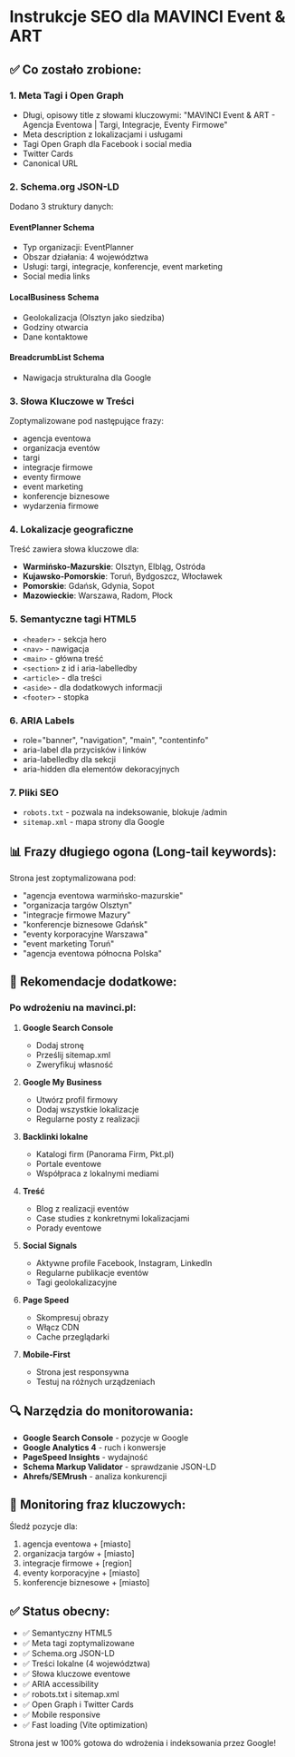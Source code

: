 # Instrukcje SEO dla MAVINCI Event & ART

## ✅ Co zostało zrobione:

### 1. **Meta Tagi i Open Graph**
- Długi, opisowy title z słowami kluczowymi: "MAVINCI Event & ART - Agencja Eventowa | Targi, Integracje, Eventy Firmowe"
- Meta description z lokalizacjami i usługami
- Tagi Open Graph dla Facebook i social media
- Twitter Cards
- Canonical URL

### 2. **Schema.org JSON-LD**
Dodano 3 struktury danych:

#### EventPlanner Schema
- Typ organizacji: EventPlanner
- Obszar działania: 4 województwa
- Usługi: targi, integracje, konferencje, event marketing
- Social media links

#### LocalBusiness Schema
- Geolokalizacja (Olsztyn jako siedziba)
- Godziny otwarcia
- Dane kontaktowe

#### BreadcrumbList Schema
- Nawigacja strukturalna dla Google

### 3. **Słowa Kluczowe w Treści**

Zoptymalizowane pod następujące frazy:
- agencja eventowa
- organizacja eventów
- targi
- integracje firmowe
- eventy firmowe
- event marketing
- konferencje biznesowe
- wydarzenia firmowe

### 4. **Lokalizacje geograficzne**

Treść zawiera słowa kluczowe dla:
- **Warmińsko-Mazurskie**: Olsztyn, Elbląg, Ostróda
- **Kujawsko-Pomorskie**: Toruń, Bydgoszcz, Włocławek
- **Pomorskie**: Gdańsk, Gdynia, Sopot
- **Mazowieckie**: Warszawa, Radom, Płock

### 5. **Semantyczne tagi HTML5**
- `<header>` - sekcja hero
- `<nav>` - nawigacja
- `<main>` - główna treść
- `<section>` z id i aria-labelledby
- `<article>` - dla treści
- `<aside>` - dla dodatkowych informacji
- `<footer>` - stopka

### 6. **ARIA Labels**
- role="banner", "navigation", "main", "contentinfo"
- aria-label dla przycisków i linków
- aria-labelledby dla sekcji
- aria-hidden dla elementów dekoracyjnych

### 7. **Pliki SEO**
- `robots.txt` - pozwala na indeksowanie, blokuje /admin
- `sitemap.xml` - mapa strony dla Google

## 📊 Frazy długiego ogona (Long-tail keywords):

Strona jest zoptymalizowana pod:
- "agencja eventowa warmińsko-mazurskie"
- "organizacja targów Olsztyn"
- "integracje firmowe Mazury"
- "konferencje biznesowe Gdańsk"
- "eventy korporacyjne Warszawa"
- "event marketing Toruń"
- "agencja eventowa północna Polska"

## 🎯 Rekomendacje dodatkowe:

### Po wdrożeniu na mavinci.pl:

1. **Google Search Console**
   - Dodaj stronę
   - Prześlij sitemap.xml
   - Zweryfikuj własność

2. **Google My Business**
   - Utwórz profil firmowy
   - Dodaj wszystkie lokalizacje
   - Regularne posty z realizacji

3. **Backlinki lokalne**
   - Katalogi firm (Panorama Firm, Pkt.pl)
   - Portale eventowe
   - Współpraca z lokalnymi mediami

4. **Treść**
   - Blog z realizacji eventów
   - Case studies z konkretnymi lokalizacjami
   - Porady eventowe

5. **Social Signals**
   - Aktywne profile Facebook, Instagram, LinkedIn
   - Regularne publikacje eventów
   - Tagi geolokalizacyjne

6. **Page Speed**
   - Skompresuj obrazy
   - Włącz CDN
   - Cache przeglądarki

7. **Mobile-First**
   - Strona jest responsywna
   - Testuj na różnych urządzeniach

## 🔍 Narzędzia do monitorowania:

- **Google Search Console** - pozycje w Google
- **Google Analytics 4** - ruch i konwersje
- **PageSpeed Insights** - wydajność
- **Schema Markup Validator** - sprawdzanie JSON-LD
- **Ahrefs/SEMrush** - analiza konkurencji

## 📝 Monitoring fraz kluczowych:

Śledź pozycje dla:
1. agencja eventowa + [miasto]
2. organizacja targów + [miasto]
3. integracje firmowe + [region]
4. eventy korporacyjne + [miasto]
5. konferencje biznesowe + [miasto]

## ✅ Status obecny:

- ✅ Semantyczny HTML5
- ✅ Meta tagi zoptymalizowane
- ✅ Schema.org JSON-LD
- ✅ Treści lokalne (4 województwa)
- ✅ Słowa kluczowe eventowe
- ✅ ARIA accessibility
- ✅ robots.txt i sitemap.xml
- ✅ Open Graph i Twitter Cards
- ✅ Mobile responsive
- ✅ Fast loading (Vite optimization)

Strona jest w 100% gotowa do wdrożenia i indeksowania przez Google!
